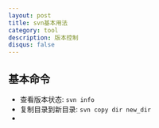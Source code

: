 ```yaml
---
layout: post
title: svn基本用法
category: tool
description: 版本控制
disqus: false
---
```


## 基本命令
* 查看版本状态: `svn info`
* 复制目录到新目录: `svn copy dir new_dir`
* 

